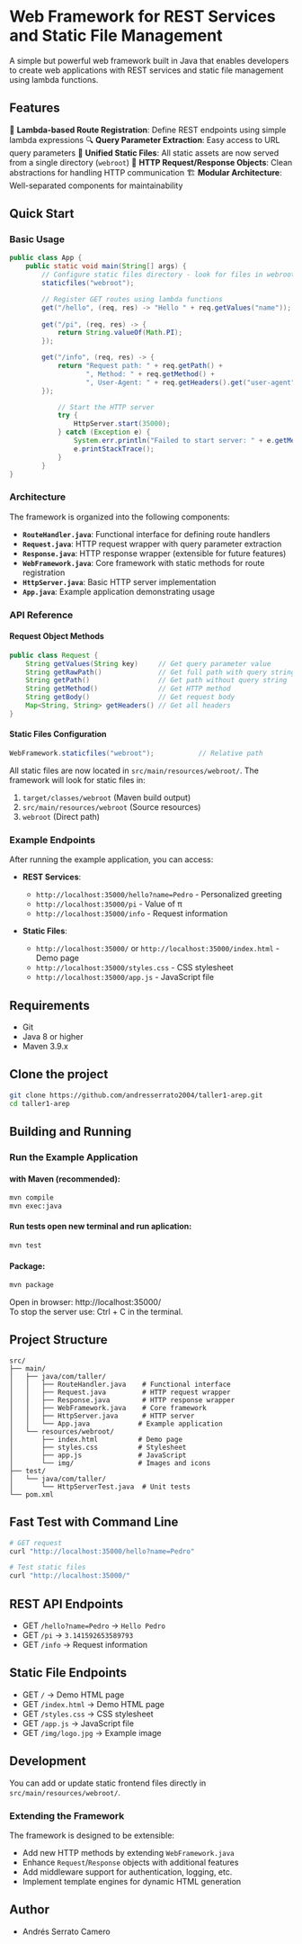 # Web Framework for REST Services and Static File Management

A simple but powerful web framework built in Java that enables developers to create web applications with REST services and static file management using lambda functions.

## Features

🚀 **Lambda-based Route Registration**: Define REST endpoints using simple lambda expressions
🔍 **Query Parameter Extraction**: Easy access to URL query parameters
📁 **Unified Static Files**: All static assets are now served from a single directory (`webroot`)
📡 **HTTP Request/Response Objects**: Clean abstractions for handling HTTP communication
🏗️ **Modular Architecture**: Well-separated components for maintainability

## Quick Start

### Basic Usage

```java
public class App {
    public static void main(String[] args) {
        // Configure static files directory - look for files in webroot folder
        staticfiles("webroot");

        // Register GET routes using lambda functions
        get("/hello", (req, res) -> "Hello " + req.getValues("name"));
        
        get("/pi", (req, res) -> {
            return String.valueOf(Math.PI); 
        });

        get("/info", (req, res) -> {
            return "Request path: " + req.getPath() + 
                   ", Method: " + req.getMethod() +
                   ", User-Agent: " + req.getHeaders().get("user-agent");
        });

            // Start the HTTP server
            try {
                HttpServer.start(35000);
            } catch (Exception e) {
                System.err.println("Failed to start server: " + e.getMessage());
                e.printStackTrace();
            }
        }
}
```

### Architecture

The framework is organized into the following components:

- **`RouteHandler.java`**: Functional interface for defining route handlers
- **`Request.java`**: HTTP request wrapper with query parameter extraction
- **`Response.java`**: HTTP response wrapper (extensible for future features)
- **`WebFramework.java`**: Core framework with static methods for route registration
- **`HttpServer.java`**: Basic HTTP server implementation
- **`App.java`**: Example application demonstrating usage

### API Reference

#### Request Object Methods

```java
public class Request {
    String getValues(String key)     // Get query parameter value
    String getRawPath()              // Get full path with query string
    String getPath()                 // Get path without query string
    String getMethod()               // Get HTTP method
    String getBody()                 // Get request body
    Map<String, String> getHeaders() // Get all headers
}
```

#### Static Files Configuration

```java
WebFramework.staticfiles("webroot");           // Relative path
```

All static files are now located in `src/main/resources/webroot/`.
The framework will look for static files in:
1. `target/classes/webroot` (Maven build output)
2. `src/main/resources/webroot` (Source resources)
3. `webroot` (Direct path)

### Example Endpoints

After running the example application, you can access:

- **REST Services**:
  - `http://localhost:35000/hello?name=Pedro` - Personalized greeting
  - `http://localhost:35000/pi` - Value of π
  - `http://localhost:35000/info` - Request information

- **Static Files**:
  - `http://localhost:35000/` or `http://localhost:35000/index.html` - Demo page
  - `http://localhost:35000/styles.css` - CSS stylesheet
  - `http://localhost:35000/app.js` - JavaScript file

## Requirements

- Git
- Java 8 or higher
- Maven 3.9.x

## Clone the project
```bash
git clone https://github.com/andresserrato2004/taller1-arep.git
cd taller1-arep
```

## Building and Running

### Run the Example Application

#### with Maven (recommended):
```bash
mvn compile
mvn exec:java
```

#### Run tests open new terminal and  run aplication: 
```bash
mvn test
```

#### Package:
```bash
mvn package
```

Open in browser: http://localhost:35000/  
To stop the server use: Ctrl + C in the terminal.

## Project Structure

```
src/
├── main/
│   ├── java/com/taller/
│   │   ├── RouteHandler.java    # Functional interface
│   │   ├── Request.java         # HTTP request wrapper
│   │   ├── Response.java        # HTTP response wrapper
│   │   ├── WebFramework.java    # Core framework
│   │   ├── HttpServer.java      # HTTP server
│   │   └── App.java            # Example application
│   └── resources/webroot/
│       ├── index.html          # Demo page
│       ├── styles.css          # Stylesheet
│       ├── app.js              # JavaScript
│       └── img/                # Images and icons
├── test/
│   └── java/com/taller/
│       └── HttpServerTest.java  # Unit tests
└── pom.xml
```

## Fast Test with Command Line

```bash
# GET request
curl "http://localhost:35000/hello?name=Pedro"

# Test static files
curl "http://localhost:35000/"
```

## REST API Endpoints

- GET `/hello?name=Pedro` → `Hello Pedro`
- GET `/pi` → `3.141592653589793`
- GET `/info` → Request information

## Static File Endpoints

* GET `/` → Demo HTML page
* GET `/index.html` → Demo HTML page
* GET `/styles.css` → CSS stylesheet
* GET `/app.js` → JavaScript file
* GET `/img/logo.jpg` → Example image

## Development
You can add or update static frontend files directly in `src/main/resources/webroot/`.


### Extending the Framework

The framework is designed to be extensible:

- Add new HTTP methods by extending `WebFramework.java`
- Enhance `Request`/`Response` objects with additional features
- Add middleware support for authentication, logging, etc.
- Implement template engines for dynamic HTML generation

## Author

- Andrés Serrato Camero


